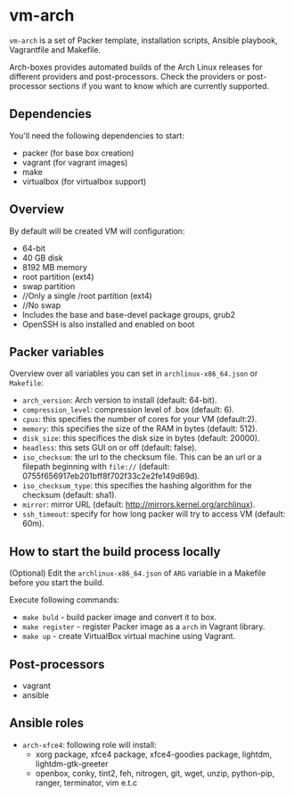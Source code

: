 # vm-arch

`vm-arch` is a set of Packer template, installation scripts, Ansible playbook, Vagrantfile and Makefile.
 
Arch-boxes provides automated builds of the Arch Linux releases for
different providers and post-processors. Check the providers or post-processor sections if you want to know
which are currently supported. 
 
## Dependencies

You'll need the following dependencies to start:

* packer (for base box creation)
* vagrant (for vagrant images)
* make
* virtualbox (for virtualbox support)
 
## Overview

By default will be created VM will configuration: 

* 64-bit
* 40 GB disk
* 8192 MB memory
* root partition (ext4)
* swap partition
* //Only a single /root partition (ext4)
* //No swap
* Includes the base and base-devel package groups, grub2
 * OpenSSH is also installed and enabled on boot
 
## Packer variables
 
Overview over all variables you can set in `archlinux-x86_64.json` or
`Makefile`:

* `arch_version`: Arch version to install (default: 64-bit).
* `compression_level`: compression level of .box (default: 6).
* `cpus`: this specifies the number of cores for your VM (default:2).
* `memory`: this specifies the size of the RAM in bytes (default: 512).
* `disk_size`: this specifices the disk size in bytes (default: 20000).
* `headless`: this sets GUI on or off (default: false).
* `iso_checksum`: the url to the checksum file. This can be an url or a filepath beginning with `file://` (default: 0755f656917eb201bff8f702f33c2e2fe149d69d).
* `iso_checksum_type`: this specifies the hashing algorithm for the checksum (default: sha1).
* `mirror`: mirror URL (default: http://mirrors.kernel.org/archlinux).
* `ssh_timeout`: specify for how long packer will try to access VM (default: 60m).


## How to start the build process locally
(Optional) Edit the `archlinux-x86_64.json` of `ARG` variable in a Makefile before you start the build.

Execute following commands:
* `make buld` - build packer image and convert it to box.
* `make register` - register Packer image as a `arch` in Vagrant library.
* `make up` - create VirtualBox virtual machine using Vagrant.

## Post-processors
* vagrant
* ansible

## Ansible roles
* `arch-xfce4`: following role will install: 
    * xorg package, xfce4 package, xfce4-goodies package, lightdm, lightdm-gtk-greeter 
    * openbox, conky, tint2, feh, nitrogen, git, wget, unzip, python-pip, ranger, terminator, vim e.t.c
     